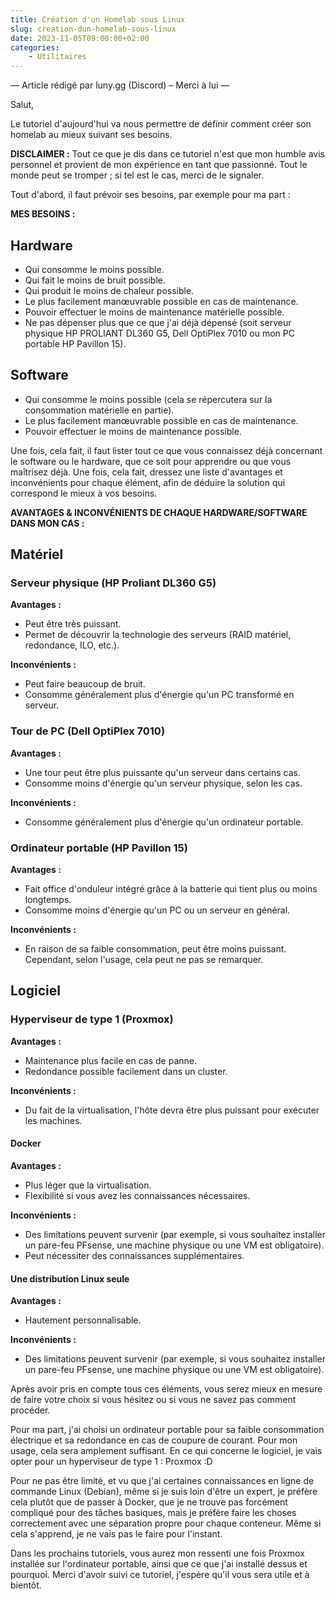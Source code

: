 ```yaml
---
title: Création d'un Homelab sous Linux
slug: creation-dun-homelab-sous-linux
date: 2023-11-05T09:00:00+02:00
categories:
    - Utilitaires
---
```


— Article rédigé par luny.gg (Discord) – Merci à lui —

Salut,

Le tutoriel d'aujourd'hui va nous permettre de définir comment créer son homelab au mieux suivant ses besoins.

**DISCLAIMER :** Tout ce que je dis dans ce tutoriel n'est que mon humble avis personnel et provient de mon expérience en tant que passionné. Tout le monde peut se tromper ; si tel est le cas, merci de le signaler.

Tout d'abord, il faut prévoir ses besoins, par exemple pour ma part :

**MES BESOINS :**

## Hardware
- Qui consomme le moins possible.
- Qui fait le moins de bruit possible.
- Qui produit le moins de chaleur possible.
- Le plus facilement manœuvrable possible en cas de maintenance.
- Pouvoir effectuer le moins de maintenance matérielle possible.
- Ne pas dépenser plus que ce que j'ai déjà dépensé (soit serveur physique HP PROLIANT DL360 G5, Dell OptiPlex 7010 ou mon PC portable HP Pavillon 15).

## Software

- Qui consomme le moins possible (cela se répercutera sur la consommation matérielle en partie).
- Le plus facilement manœuvrable possible en cas de maintenance.
- Pouvoir effectuer le moins de maintenance possible.

Une fois, cela fait, il faut lister tout ce que vous connaissez déjà concernant le software ou le hardware, que ce soit pour apprendre ou que vous maîtrisez déjà. Une fois, cela fait, dressez une liste d'avantages et inconvénients pour chaque élément, afin de déduire la solution qui correspond le mieux à vos besoins.

**AVANTAGES & INCONVÉNIENTS DE CHAQUE HARDWARE/SOFTWARE DANS MON CAS :**

## Matériel

### Serveur physique (HP Proliant DL360 G5)

**Avantages :**
  - Peut être très puissant.
  - Permet de découvrir la technologie des serveurs (RAID matériel, redondance, ILO, etc.).

**Inconvénients :**
  - Peut faire beaucoup de bruit.
  - Consomme généralement plus d'énergie qu'un PC transformé en serveur.

### Tour de PC (Dell OptiPlex 7010)

**Avantages :**
  - Une tour peut être plus puissante qu'un serveur dans certains cas.
  - Consomme moins d'énergie qu'un serveur physique, selon les cas.

**Inconvénients :**
  - Consomme généralement plus d'énergie qu'un ordinateur portable.

### Ordinateur portable (HP Pavillon 15)

**Avantages :**
  - Fait office d'onduleur intégré grâce à la batterie qui tient plus ou moins longtemps.
  - Consomme moins d'énergie qu'un PC ou un serveur en général.

**Inconvénients :**
  - En raison de sa faible consommation, peut être moins puissant. Cependant, selon l'usage, cela peut ne pas se remarquer.

## Logiciel

### Hyperviseur de type 1 (Proxmox)

**Avantages :**
  - Maintenance plus facile en cas de panne.
  - Redondance possible facilement dans un cluster.

**Inconvénients :**
  - Du fait de la virtualisation, l'hôte devra être plus puissant pour exécuter les machines.

#### Docker

**Avantages :**
  - Plus léger que la virtualisation.
  - Flexibilité si vous avez les connaissances nécessaires.

**Inconvénients :**
  - Des limitations peuvent survenir (par exemple, si vous souhaitez installer un pare-feu PFsense, une machine physique ou une VM est obligatoire).
  - Peut nécessiter des connaissances supplémentaires.

#### Une distribution Linux seule

**Avantages :**
- Hautement personnalisable.

**Inconvénients :**
  - Des limitations peuvent survenir (par exemple, si vous souhaitez installer un pare-feu PFsense, une machine physique ou une VM est obligatoire).

Après avoir pris en compte tous ces éléments, vous serez mieux en mesure de faire votre choix si vous hésitez ou si vous ne savez pas comment procéder.

Pour ma part, j'ai choisi un ordinateur portable pour sa faible consommation électrique et sa redondance en cas de coupure de courant. Pour mon usage, cela sera amplement suffisant. En ce qui concerne le logiciel, je vais opter pour un hyperviseur de type 1 : Proxmox :D

Pour ne pas être limité, et vu que j'ai certaines connaissances en ligne de commande Linux (Debian), même si je suis loin d'être un expert, je préfère cela plutôt que de passer à Docker, que je ne trouve pas forcément compliqué pour des tâches basiques, mais je préfère faire les choses correctement avec une séparation propre pour chaque conteneur. Même si cela s'apprend, je ne vais pas le faire pour l'instant.

Dans les prochains tutoriels, vous aurez mon ressenti une fois Proxmox installée sur l'ordinateur portable, ainsi que ce que j'ai installé dessus et pourquoi. Merci d'avoir suivi ce tutoriel, j'espère qu'il vous sera utile et à bientôt.
